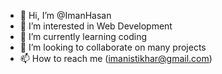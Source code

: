 - 👋 Hi, I’m @ImanHasan
- 👀 I’m interested in Web Development
- 🌱 I’m currently learning coding
- 💞️ I’m looking to collaborate on many projects
- 📫 How to reach me (imanistikhar@gmail.com)

<!---
ImanHasan/ImanHasan is a ✨ special ✨ repository because its `README.md` (this file) appears on your GitHub profile.
You can click the Preview link to take a look at your changes.
--->
